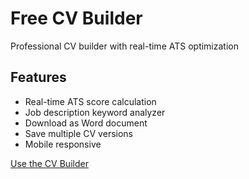 # Free CV Builder

Professional CV builder with real-time ATS optimization

## Features
- Real-time ATS score calculation
- Job description keyword analyzer
- Download as Word document
- Save multiple CV versions
- Mobile responsive

[Use the CV Builder](https://meronmkifle.github.io/free-cv-builder/)
